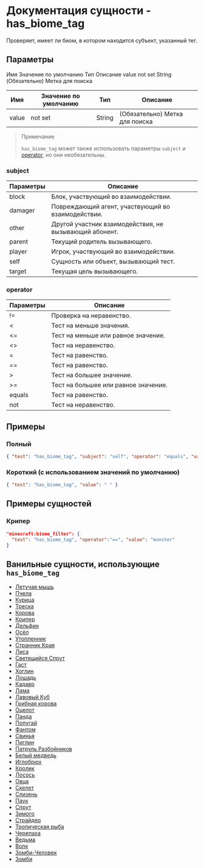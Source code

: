 # Документация сущности - has_biome_tag

Проверяет, имеет ли биом, в котором находится субъект, указанный тег.

## Параметры

Имя Значение по умолчанию Тип Описание
value not set String (Обязательно) Метка для поиска

| Имя   | Значение по умолчанию | Тип    | Описание                       |
|-------|-----------------------|--------|--------------------------------|
| value | not set               | String | (Обязательно) Метка для поиска |

> Примечание
> 
> `has_biome_tag` может также использовать параметры `subject` и [operator](../../../../Others/Operators.md), но они необязательны.

### subject

| Параметры | Описание                                               |
|-----------|--------------------------------------------------------|
| block     | Блок, участвующий во взаимодействии.                   |
| damager   | Повреждающий агент, участвующий во взаимодействии.     |
| other     | Другой участник взаимодействия, не вызывающий абонент. |
| parent    | Текущий родитель вызывающего.                          |
| player    | Игрок, участвующий во взаимодействии.                  |
| self      | Сущность или объект, вызывающий тест.                  |
| target    | Текущая цель вызывающего.                              |

### operator

| Параметры | Описание                             |
|-----------|--------------------------------------|
| !=        | Проверка на неравенство.             |
| <         | Тест на меньше значения.             |
| <=        | Тест на меньше или равное значение.  |
| <>        | Тест на неравенство.                 |
| =         | Тест на равенство.                   |
| ==        | Тест на равенство.                   |
| >         | Тест на большее значение.            |
| >=        | Тест на большее или равное значение. |
| equals    | Тест на равенство.                   |
| not       | Тест на неравенство.                 |

## Примеры

### Полный

``` json
{ "test": "has_biome_tag", "subject": "self", "operator": "equals", "value": " " }
```

### Короткий (с использованием значений по умолчанию)

``` json
{ "test": "has_biome_tag", "value": " " }
```

## Примеры сущностей

### Крипер

``` json
"minecraft:biome_filter": {
  "test": "has_biome_tag", "operator":"==", "value": "monster"
}
```

## Ванильные сущности, использующие `has_biome_tag`

+ [Летучая мышь](../../../../Others/Entities/bat.md)
+ [Пчела](../../../../Others/Entities/bee.md)
+ [Курица](../../../../Others/Entities/chicken.md)
+ [Треска](../../../../Others/Spawn_Rules/cod.md)
+ [Корова](../../../../Others/Entities/cow.md)
+ [Крипер](../../../../Others/Entities/creeper.md)
+ [Дельфин](../../../../Others/Entities/dolphin.md)
+ [Осёл](../../../../Others/Entities/donkey.md)
+ [Утопленник](../../../../Others/Entities/drowned.md)
+ [Странник Края](../../../../Others/Entities/enderman.md)
+ [Лиса](../../../../Others/Entities/fox.md)
+ [Светящийся Спрут](../../../../Others/Entities/glow_squid.md)
+ [Гаст](../../../../Others/Entities/ghast.md)
+ [Хоглин](../../../../Others/Entities/hoglin.md)
+ [Лошадь](../../../../Others/Entities/horse.md)
+ [Кадавр](../../../../Others/Entities/husk.md)
+ [Лама](../../../../Others/Entities/llama.md)
+ [Лавовый Куб](../../../../Others/Entities/magma_cube.md)
+ [Грибная корова](../../../../Others/Entities/mooshroom.md)
+ [Оцелот](../../../../Others/Entities/ocelot.md)
+ [Панда](../../../../Others/Entities/panda.md)
+ [Попугай](../../../../Others/Entities/parrot.md)
+ [Фантом](../../../../Others/Entities/phantom.md)
+ [Свинья](../../../../Others/Entities/pig.md)
+ [Пиглин](../../../../Others/Entities/piglin.md)
+ [Патруль Разбойников](../../../../Others/Spawn_Rules/pillager_patrol.md)
+ [Белый медведь](../../../../Others/Entities/polar_bear.md)
+ [Иглобрюх](../../../../Others/Entities/pufferfish.md)
+ [Кролик](../../../../Others/Entities/rabbit.md)
+ [Лосось](../../../../Others/Entities/salmon.md)
+ [Овца](../../../../Others/Entities/sheep.md)
+ [Скелет](../../../../Others/Entities/skeleton.md)
+ [Слизень](../../../../Others/Entities/slime.md)
+ [Паук](../../../../Others/Entities/spider.md)
+ [Спрут](../../../../Others/Entities/squid.md)
+ [Зимого](../../../../Others/Entities/stray.md)
+ [Страйдер](../../../../Others/Entities/strider.md)
+ [Тропическая рыба](../../../../Others/Entities/tropicalfish.md)
+ [Черепаха](../../../../Others/Entities/turtle.md)
+ [Ведьма](../../../../Others/Entities/witch.md)
+ [Волк](../../../../Others/Entities/wolf.md)
+ [Зомби-Человек](../../../../Others/Entities/zombie_pigman.md)
+ [Зомби](../../../../Others/Entities/zombie.md)
